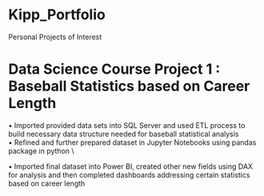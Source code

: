 # Kipp_Portfolio
Personal Projects of Interest 

# Data Science Course Project 1 : Baseball Statistics based on Career Length
•	Imported provided data sets into SQL Server and used ETL process to build necessary data structure needed for baseball statistical analysis  
•	Refined and further prepared dataset in Jupyter Notebooks using pandas package in python \

•	Imported final dataset into Power BI, created other new fields using DAX for analysis and then completed dashboards addressing certain statistics based on career length 
   

